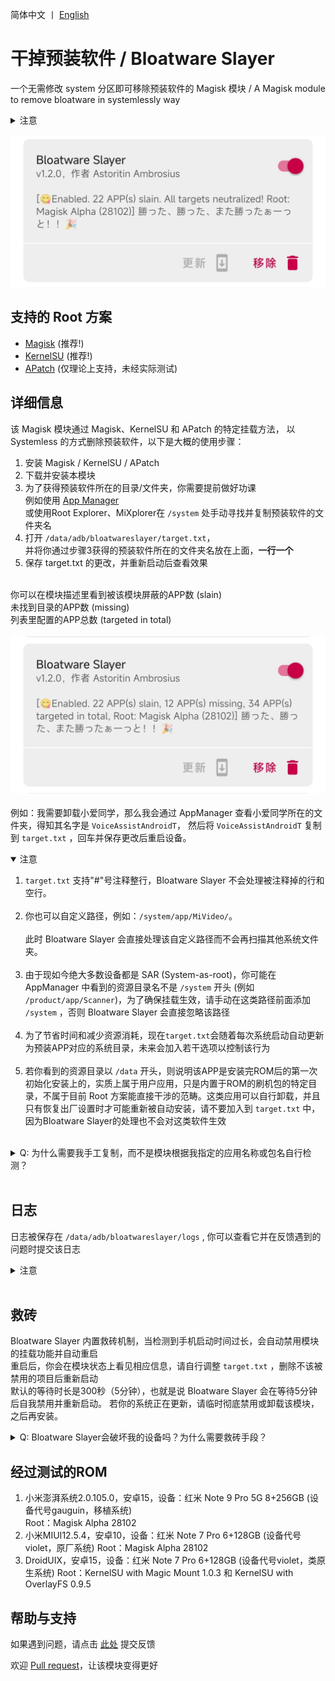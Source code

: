 简体中文 丨 [English](README_EN.md) <br>

# 干掉预装软件 / Bloatware Slayer

一个无需修改 system 分区即可移除预装软件的 Magisk 模块
/ A Magisk module to remove bloatware in systemlessly way

<details>
<summary>注意</summary>
该 Magisk 模块仅能在已解锁 Bootloader 的设备上使用，并且需要特定的 Root 模块管理器 (Magisk、KernelSU、APatch)。
如果你没有 Root 甚至没有解锁 Bootloader，那么该 Magisk 模块无法在你的设备上工作。
</details>

![Bloatware Slayer v1.2.0](webpage/img/bs_work_allclear.jpg)

## 支持的 Root 方案

- [Magisk](https://github.com/topjohnwu/Magisk) (推荐!)
- [KernelSU](https://github.com/tiann/KernelSU) (推荐!)
- [APatch](https://github.com/bmax121/APatch) (仅理论上支持，未经实际测试)

## 详细信息

该 Magisk 模块通过 Magisk、KernelSU 和 APatch 的特定挂载方法，
以 Systemless 的方式删除预装软件，以下是大概的使用步骤：

1. 安装 Magisk / KernelSU / APatch
2. 下载并安装本模块
3. 为了获得预装软件所在的目录/文件夹，你需要提前做好功课<br>
例如使用 [App Manager](https://github.com/MuntashirAkon/AppManager)<br>
或使用Root Explorer、MiXplorer在 <code>/system</code> 处手动寻找并复制预装软件的文件夹名<br>
4. 打开 <code>/data/adb/bloatwareslayer/target.txt</code>，<br>
并将你通过步骤3获得的预装软件所在的文件夹名放在上面，**一行一个**<br>
5. 保存 target.txt 的更改，并重新启动后查看效果<br><br>

你可以在模块描述里看到被该模块屏蔽的APP数 (slain)<br>
未找到目录的APP数 (missing)<br>
列表里配置的APP总数 (targeted in total)<br><br>
![Bloatware Slayer v1.2.0](webpage/img/bs_work_normal.jpg)
<br><br>
例如：我需要卸载小爱同学，那么我会通过 AppManager 查看小爱同学所在的文件夹，得知其名字是 <code>VoiceAssistAndroidT</code>，
然后将 <code>VoiceAssistAndroidT</code> 复制到 <code>target.txt</code> ，回车并保存更改后重启设备。<br>

<details open>
<summary>注意</summary>
<ol>
<li><code>target.txt</code> 支持"#"号注释整行，Bloatware Slayer 不会处理被注释掉的行和空行。</li><br>
<li>你也可以自定义路径，例如：<code>/system/app/MiVideo/</code>。</li><br>
此时 Bloatware Slayer 会直接处理该自定义路径而不会再扫描其他系统文件夹。<br><br>
<li>由于现如今绝大多数设备都是 SAR (System-as-root)，你可能在 AppManager 中看到的资源目录名不是 <code>/system</code> 开头 (例如  <code>/product/app/Scanner</code>)，为了确保挂载生效，请手动在这类路径前面添加 <code>/system</code> ，否则 Bloatware Slayer 会直接忽略该路径</li><br>
<li>为了节省时间和减少资源消耗，现在<code>target.txt</code>会随着每次系统启动自动更新为预装APP对应的系统目录，未来会加入若干选项以控制该行为</li><br>
<li>若你看到的资源目录以 <code>/data</code> 开头，则说明该APP是安装完ROM后的第一次初始化安装上的，实质上属于用户应用，只是内置于ROM的刷机包的特定目录，不属于目前 Root 方案能直接干涉的范畴。这类应用可以自行卸载，并且只有恢复出厂设置时才可能重新被自动安装，请不要加入到 <code>target.txt</code> 中，因为Bloatware Slayer的处理也不会对这类软件生效</li><br>
</ol>
</details>
<details>
<summary>Q: 为什么需要我手工复制，而不是模块根据我指定的应用名称或包名自行检测？</summary>

**其一，应用名称和包名并不可靠，依靠这两点查找应用文件夹的效率太低了**。<br>
对于大多数规范的ROM而言，用除了英文以外的其他语言给系统目录/文件夹命名的概率极低，<br>
甚至有不少应用的应用名称跟其所在的系统目录/文件夹名没有任何关系（无论是ROM提供商的疏忽和学艺不精导致的命名细节不规范，还是为了隐藏自己收集用户信息安插的眼线APP的阴暗心思而故意不规范命名）。如果一定要这么匹配，且不说需要大量的数据统计，即使如此，误判率也还是很高。<br><br>
<em>举个例子：有个APP名为系统服务，但是其目录/文件夹名为AdPushService，其包名为com.android.adpromote</em><br><br>
至于包名，请阅读 [【已确认不会添加的功能：检测包名 / Detecting packages name is permanently off the table】](https://github.com/Astoritin/Bloatware_Slayer/issues/6#issuecomment-2693035556)。
<br>

其二，虽然该模块是在 Systemless (不修改系统) 的情况下运行，但是**你始终需要知道并确定自己正在做的事情**，你必须知道自己需要屏蔽掉哪些系统 APP，**而不是照搬别人的列表，出问题了就把责任全部推给本 Magisk 模块**。
</details><br>

## 日志

日志被保存在 <code>/data/adb/bloatwareslayer/logs</code> ,
你可以查看它并在反馈遇到的问题时提交该日志<br>
<details><br>
<summary>注意</summary>
<del>log_pfd_(时间戳).txt 是Bloatware Slayer v1.0.9- 的核心功能相关的日志，由于此阶段系统尚未初始化完毕，你看到的日期可能会非常离谱，请不要介意。由于post-fs-data.sh已于 v1.1.0+ 移除，你不应该在反馈问题时提交该日志。</del><br><br>
<del>log_s_(时间戳).txt 是Bloatware Slayer v1.1.0- 附加功能相关的日志，v1.1.0+ 的核心功能的日志，时间戳已经正常初始化。</del><br><br>
bs_log_setup_(时间戳).txt 是Bloatware Slayer 刷入时产生的碎片文件，目前……还没有什么大用。<br><br>
bs_log_core_(时间戳).txt 是Bloatware Slayer v1.2.0+ 的核心功能+附加功能相关的日志。<br><br><br>
<b>反馈问题时，请直接打包整个logs文件夹后上传。</b><br>
</details><br>

## 救砖

Bloatware Slayer 内置救砖机制，当检测到手机启动时间过长，会自动禁用模块的挂载功能并自动重启<br>
重启后，你会在模块状态上看见相应信息，请自行调整 <code>target.txt</code> ，删除不该被禁用的项目后重新启动<br>
默认的等待时长是300秒（5分钟），也就是说 Bloatware Slayer 会在等待5分钟后自我禁用并重新启动。
若你的系统正在更新，请临时彻底禁用或卸载该模块，之后再安装。

<details>
<summary>Q: Bloatware Slayer会破坏我的设备吗？为什么需要救砖手段？</summary>
首先，Bloatware Slayer 只是使用了 Magisk 和 KernelSU/APatch 内置的办法，<br>
让这些预装 APP 的文件夹设置为空或者被屏蔽掉，从而使系统不再安装和加载这些软件。<br>
<b>模块本身并不会直接参与修改系统</b><br>
<b>一旦禁止或卸载本模块，所有的更改均会被还原</b><br>
你的系统也不会受到任何损害，正所谓<code>Systemless（不修改系统）</code><br>

即使如此，有些 APP 不应该也不能被随意卸载或屏蔽。
一来是考虑<b>系统稳定性</b>，部分 APP 是必须存在才能维护系统正常的运行秩序的程序，<br>
比如说设置和系统界面是在正常生产环境的设备中必须存在的 APP。<br>
不过，<b>这类 APP 数量其实很稀少</b>，可能整整100个系统 APP 中只有20~30个 APP 属于这一类，<br>
大部分系统 APP 事实上并没有多重要，该动手就动手。<br><br>
二来，某些品牌厂商（MIUI、Huawei、Google）为了持续收集用户信息<br>
会在预装软件中安插一大批看起来 “十分合理” 但是细究起来就是广告毒瘤和信息收集的 APP<br>
(Google Play 服务、Google Assistant、应用商店、SystemHelper、AnalysisCore、Joyose)<br>
这些 APP 被放在系统内置的白名单内，大部分限制对它们而言无效，
最关键的一点是，<br><b>一旦系统检测到它们被卸载或不存在，就直接拒绝开机</b><br>
一直停在开机动画界面或者拒绝提供某些服务。<br><br>
如果你将某些 APP 加入了 <code>target.txt</code> 但是卡在了开机动画甚至是开机第一屏，<br>
要么这些 APP 是<b>维持系统正常运行秩序所必须的 APP</b>，<br>
要么是<b>这些 APP 就是所谓的“一卸载就罢工”的 APP</b><br>
这个时候无论是排除法还是需要进入系统，就需要<b>救砖手段</b>了，以下是一些救砖建议：<br>

1. 对于 <b>Magisk Alpha</b>，当设备<b>两次无法正常进入系统时</b>，<b>在第三次启动就会自动进入安全模式，并禁用所有模块</b>，此时你可以进入并修改 target.txt<br>
2. 对于 <b>KernelSU / APatch</b>，在开机第一屏到开机动画期间可以<b>连续按下音量减键十次左右（连续按，不是长按）</b>,<br>
  只要你的设备的 KernelSU 内核将救砖模式的代码编译在内，那么有大概率进入 KernelSU / APatch 的安全模式，所有模块会被禁用<br>
3. 对于支持第三方 Recovery 的设备，当你使用 Magisk 时，你也可以<b>直接使用这类 Recovery 的模块管理界面，轻松禁用 Bloatware Slayer</b><br>
</details>

## 经过测试的ROM
1. 小米澎湃系统2.0.105.0，安卓15，设备：红米 Note 9 Pro 5G 8+256GB (设备代号gauguin，移植系统)<br>
    Root：Magisk Alpha 28102
2. 小米MIUI12.5.4，安卓10，设备：红米 Note 7 Pro 6+128GB (设备代号violet，原厂系统)
    Root：Magisk Alpha 28102
3. DroidUIX，安卓15，设备：红米 Note 7 Pro 6+128GB (设备代号violet，类原生系统)
    Root：KernelSU with Magic Mount 1.0.3 和 KernelSU with OverlayFS 0.9.5


## 帮助与支持

如果遇到问题，请点击 [此处](https://github.com/Astoritin/Bloatware_Slayer/issues) 提交反馈

欢迎 [Pull request](https://github.com/Astoritin/Bloatware_Slayer/pulls)，让该模块变得更好
